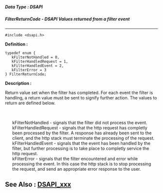 ##### Data Type : DSAPI
##### FilterReturnCode - DSAPI Values returned from a filter event
---
```
#include <dsapi.h>
```

**Definition :**
```
typedef enum {
   kFilterNotHandled = 0,
   kFilterHandledRequest = 1,
   kFilterHandledEvent = 2,
   kFilterError = 3
} FilterReturnCode;
```

**Description :**

Return value set when the filter has completed.  For each event the filter is handling, a return value must be sent to signify further action.  The values to return are defined below.
<ul><br>
<br>
kFilterNotHandled	- signals that the filter did not process the event.<br>
kFilterHandledRequest	- signals that the http request has completly been processed by the filter. A response has already been sent to the client, and the http stack must terminate the processing of the request.<br>
kFilterHandledEvent	- signals that the event has been handled by the filter, but further processing is to take place to completly service the http request.<br>
kFilterError	- signals that the filter encountered and error while processing the event. In this case the http stack is to stop processing the request, and send an appropriate error response to the user.</ul>



**See Also :**
[DSAPI_xxx](/domino-c-api-docs/reference/Symb/DSAPI_xxx)
---
